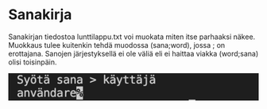 # Sanakirja

Sanakirjan tiedostoa lunttilappu.txt voi muokata miten itse parhaaksi näkee.
Muokkaus tulee kuitenkin tehdä muodossa (sana;word), jossa ; on erottajana.
Sanojen järjestyksellä ei ole väliä eli ei haittaa viakka (word;sana) olisi toisinpäin.

![plot](ScreenShot.png)
